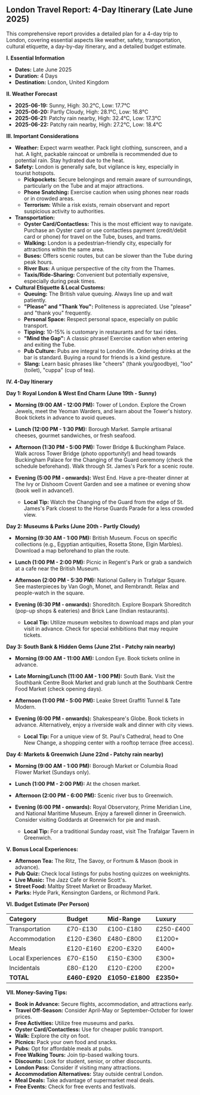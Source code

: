 ## London Travel Report: 4-Day Itinerary (Late June 2025)

This comprehensive report provides a detailed plan for a 4-day trip to London, covering essential aspects like weather, safety, transportation, cultural etiquette, a day-by-day itinerary, and a detailed budget estimate.

**I. Essential Information**

*   **Dates:** Late June 2025
*   **Duration:** 4 Days
*   **Destination:** London, United Kingdom

**II. Weather Forecast**

*   **2025-06-19:** Sunny, High: 30.2°C, Low: 17.7°C
*   **2025-06-20:** Partly Cloudy, High: 28.1°C, Low: 16.8°C
*   **2025-06-21:** Patchy rain nearby, High: 32.4°C, Low: 17.3°C
*   **2025-06-22:** Patchy rain nearby, High: 27.2°C, Low: 18.4°C

**III. Important Considerations**

*   **Weather:** Expect warm weather. Pack light clothing, sunscreen, and a hat. A light, packable raincoat or umbrella is recommended due to potential rain. Stay hydrated due to the heat.
*   **Safety:** London is generally safe, but vigilance is key, especially in tourist hotspots.
    *   **Pickpockets:** Secure belongings and remain aware of surroundings, particularly on the Tube and at major attractions.
    *   **Phone Snatching:** Exercise caution when using phones near roads or in crowded areas.
    *   **Terrorism:** While a risk exists, remain observant and report suspicious activity to authorities.
*   **Transportation:**
    *   **Oyster Card/Contactless:** This is the most efficient way to navigate. Purchase an Oyster card or use contactless payment (credit/debit card or phone) for travel on the Tube, buses, and trams.
    *   **Walking:** London is a pedestrian-friendly city, especially for attractions within the same area.
    *   **Buses:** Offers scenic routes, but can be slower than the Tube during peak hours.
    *   **River Bus:** A unique perspective of the city from the Thames.
    *   **Taxis/Ride-Sharing:** Convenient but potentially expensive, especially during peak times.
*   **Cultural Etiquette & Local Customs:**
    *   **Queuing:** The British value queuing. Always line up and wait patiently.
    *   **"Please" and "Thank You":** Politeness is appreciated. Use "please" and "thank you" frequently.
    *   **Personal Space:** Respect personal space, especially on public transport.
    *   **Tipping:** 10-15% is customary in restaurants and for taxi rides.
    *   **"Mind the Gap":** A classic phrase! Exercise caution when entering and exiting the Tube.
    *   **Pub Culture:** Pubs are integral to London life. Ordering drinks at the bar is standard. Buying a round for friends is a kind gesture.
    *   **Slang:** Learn basic phrases like "cheers" (thank you/goodbye), "loo" (toilet), "cuppa" (cup of tea).

**IV. 4-Day Itinerary**

**Day 1: Royal London & West End Charm (June 19th - Sunny)**

*   **Morning (9:00 AM - 12:00 PM):** Tower of London. Explore the Crown Jewels, meet the Yeoman Warders, and learn about the Tower's history. Book tickets in advance to avoid queues.
*   **Lunch (12:00 PM - 1:30 PM):** Borough Market. Sample artisanal cheeses, gourmet sandwiches, or fresh seafood.
*   **Afternoon (1:30 PM - 5:00 PM):** Tower Bridge & Buckingham Palace. Walk across Tower Bridge (photo opportunity!) and head towards Buckingham Palace for the Changing of the Guard ceremony (check the schedule beforehand). Walk through St. James's Park for a scenic route.
*   **Evening (5:00 PM - onwards):** West End. Have a pre-theater dinner at The Ivy or Dishoom Covent Garden and see a matinee or evening show (book well in advance!).

    *   **Local Tip:** Watch the Changing of the Guard from the edge of St. James's Park closest to the Horse Guards Parade for a less crowded view.

**Day 2: Museums & Parks (June 20th - Partly Cloudy)**

*   **Morning (9:30 AM - 1:00 PM):** British Museum. Focus on specific collections (e.g., Egyptian antiquities, Rosetta Stone, Elgin Marbles). Download a map beforehand to plan the route.
*   **Lunch (1:00 PM - 2:00 PM):** Picnic in Regent's Park or grab a sandwich at a cafe near the British Museum.
*   **Afternoon (2:00 PM - 5:30 PM):** National Gallery in Trafalgar Square. See masterpieces by Van Gogh, Monet, and Rembrandt. Relax and people-watch in the square.
*   **Evening (6:30 PM - onwards):** Shoreditch. Explore Boxpark Shoreditch (pop-up shops & eateries) and Brick Lane (Indian restaurants).

    *   **Local Tip:** Utilize museum websites to download maps and plan your visit in advance. Check for special exhibitions that may require tickets.

**Day 3: South Bank & Hidden Gems (June 21st - Patchy rain nearby)**

*   **Morning (9:00 AM - 11:00 AM):** London Eye. Book tickets online in advance.
*   **Late Morning/Lunch (11:00 AM - 1:00 PM):** South Bank. Visit the Southbank Centre Book Market and grab lunch at the Southbank Centre Food Market (check opening days).
*   **Afternoon (1:00 PM - 5:00 PM):** Leake Street Graffiti Tunnel & Tate Modern.
*   **Evening (6:00 PM - onwards):** Shakespeare's Globe. Book tickets in advance. Alternatively, enjoy a riverside walk and dinner with city views.

    *   **Local Tip:** For a unique view of St. Paul's Cathedral, head to One New Change, a shopping center with a rooftop terrace (free access).

**Day 4: Markets & Greenwich (June 22nd - Patchy rain nearby)**

*   **Morning (9:00 AM - 1:00 PM):** Borough Market or Columbia Road Flower Market (Sundays only).
*   **Lunch (1:00 PM - 2:00 PM):** At the chosen market.
*   **Afternoon (2:00 PM - 6:00 PM):** Scenic river bus to Greenwich.
*   **Evening (6:00 PM - onwards):** Royal Observatory, Prime Meridian Line, and National Maritime Museum. Enjoy a farewell dinner in Greenwich. Consider visiting Goddards at Greenwich for pie and mash.

    *   **Local Tip:** For a traditional Sunday roast, visit The Trafalgar Tavern in Greenwich.

**V. Bonus Local Experiences:**

*   **Afternoon Tea:** The Ritz, The Savoy, or Fortnum & Mason (book in advance).
*   **Pub Quiz:** Check local listings for pubs hosting quizzes on weeknights.
*   **Live Music:** The Jazz Cafe or Ronnie Scott's.
*   **Street Food:** Maltby Street Market or Broadway Market.
*   **Parks:** Hyde Park, Kensington Gardens, or Richmond Park.

**VI. Budget Estimate (Per Person)**

| Category          | Budget          | Mid-Range         | Luxury            |
| :---------------- | :-------------- | :---------------- | :---------------- |
| Transportation    | £70-£130       | £100-£180        | £250-£400        |
| Accommodation     | £120-£360      | £480-£800        | £1200+           |
| Meals             | £120-£160      | £200-£320        | £400+            |
| Local Experiences | £70-£150       | £150-£300        | £300+            |
| Incidentals       | £80-£120       | £120-£200        | £200+            |
| **TOTAL**         | **£460-£920**  | **£1050-£1800**  | **£2350+**        |

**VII. Money-Saving Tips:**

*   **Book in Advance:** Secure flights, accommodation, and attractions early.
*   **Travel Off-Season:** Consider April-May or September-October for lower prices.
*   **Free Activities:** Utilize free museums and parks.
*   **Oyster Card/Contactless:** Use for cheaper public transport.
*   **Walk:** Explore the city on foot.
*   **Picnics:** Pack your own food and snacks.
*   **Pubs:** Opt for affordable meals at pubs.
*   **Free Walking Tours:** Join tip-based walking tours.
*   **Discounts:** Look for student, senior, or other discounts.
*   **London Pass:** Consider if visiting many attractions.
*   **Accommodation Alternatives:** Stay outside central London.
*   **Meal Deals:** Take advantage of supermarket meal deals.
*   **Free Events:** Check for free events and festivals.